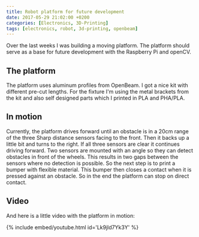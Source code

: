 ```yaml
---
title: Robot platform for future development
date: 2017-05-29 21:02:00 +0200
categories: [Electronics, 3D-Printing]
tags: [electronics, robot, 3d-printing, openbeam]
---
```


Over the last weeks I was building a moving platform.
The platform should serve as a base for future development with the Raspberry Pi and openCV.

## The platform

The platform uses aluminum profiles from OpenBeam.
I got a nice kit with different pre-cut lengths.
For the fixture I'm using the metal brackets from the kit and also self designed parts which I printed in PLA and PHA/PLA.

## In motion

Currently, the platform drives forward until an obstacle is in a 20cm range of the three Sharp distance sensors facing to the front.
Then it backs up a little bit and turns to the right.
If all three sensors are clear it continues driving forward.
Two sensors are mounted with an angle so they can detect obstacles in front of the wheels.
This results in two gaps between the sensors where no detection is possible.
So the next step is to print a bumper with flexible material.
This bumper then closes a contact when it is pressed against an obstacle.
So in the end the platform can stop on direct contact.

## Video

And here is a little video with the platform in motion:

{% include embed/youtube.html id='Lk9jld7Yk3Y' %}
